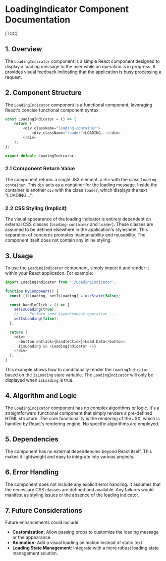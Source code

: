 # LoadingIndicator Component Documentation

[TOC]

## 1. Overview

The `LoadingIndicator` component is a simple React component designed to display a loading message to the user while an operation is in progress.  It provides visual feedback indicating that the application is busy processing a request.

## 2. Component Structure

The `LoadingIndicator` component is a functional component, leveraging React's concise functional component syntax.

```javascript
const LoadingIndicator = () => {
    return (
        <div className="loading-container">
            <div className="loader">LOADING...</div>
        </div>
    );
};

export default LoadingIndicator;
```

### 2.1  Component Return Value

The component returns a single JSX element: a `div` with the class `loading-container`.  This `div` acts as a container for the loading message. Inside the container is another `div` with the class `loader`, which displays the text "LOADING...".


### 2.2 CSS Styling (Implicit)

The visual appearance of the loading indicator is entirely dependent on external CSS classes (`loading-container` and `loader`).  These classes are assumed to be defined elsewhere in the application's stylesheet.  This separation of concerns promotes maintainability and reusability.  The component itself does not contain any inline styling.


## 3. Usage

To use the `LoadingIndicator` component, simply import it and render it within your React application. For example:


```javascript
import LoadingIndicator from './LoadingIndicator';

function MyComponent() {
  const [isLoading, setIsLoading] = useState(false);

  const handleClick = () => {
    setIsLoading(true);
    // ... Perform some asynchronous operation ...
    setIsLoading(false);
  };

  return (
    <div>
      <button onClick={handleClick}>Load Data</button>
      {isLoading && <LoadingIndicator />}
    </div>
  );
}
```

This example shows how to conditionally render the `LoadingIndicator` based on the `isLoading` state variable.  The `LoadingIndicator` will only be displayed when `isLoading` is true.


## 4. Algorithm and Logic

The `LoadingIndicator` component has no complex algorithms or logic. It's a straightforward functional component that simply renders a pre-defined HTML structure.  The core functionality is the rendering of the JSX, which is handled by React's rendering engine.  No specific algorithms are employed.

## 5.  Dependencies

The component has no external dependencies beyond React itself.  This makes it lightweight and easy to integrate into various projects.

## 6. Error Handling

The component does not include any explicit error handling.  It assumes that the necessary CSS classes are defined and available.  Any failures would manifest as styling issues or the absence of the loading indicator.


## 7.  Future Considerations

Future enhancements could include:

* **Customization:** Allow passing props to customize the loading message or the appearance.
* **Animation:** Add a visual loading animation instead of static text.
* **Loading State Management:** Integrate with a more robust loading state management solution.

